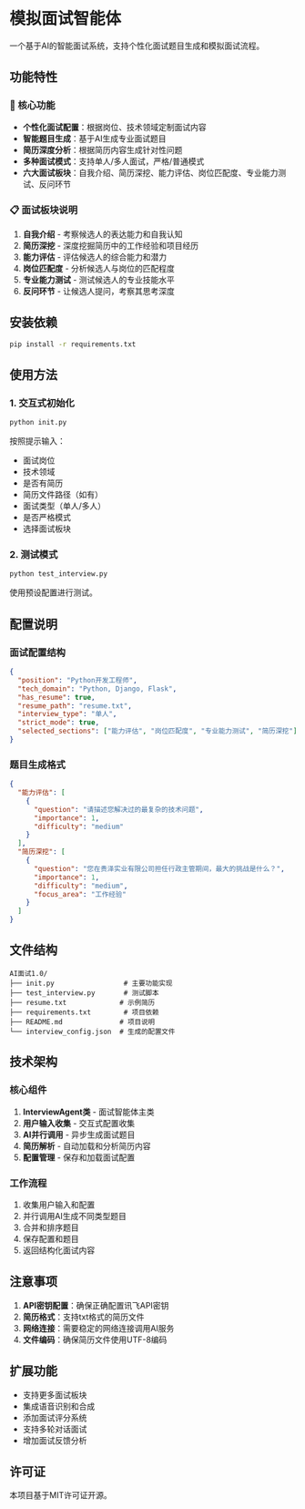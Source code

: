 # 模拟面试智能体

一个基于AI的智能面试系统，支持个性化面试题目生成和模拟面试流程。

## 功能特性

### 🎯 核心功能
- **个性化面试配置**：根据岗位、技术领域定制面试内容
- **智能题目生成**：基于AI生成专业面试题目
- **简历深度分析**：根据简历内容生成针对性问题
- **多种面试模式**：支持单人/多人面试，严格/普通模式
- **六大面试板块**：自我介绍、简历深挖、能力评估、岗位匹配度、专业能力测试、反问环节

### 📋 面试板块说明

1. **自我介绍** - 考察候选人的表达能力和自我认知
2. **简历深挖** - 深度挖掘简历中的工作经验和项目经历
3. **能力评估** - 评估候选人的综合能力和潜力
4. **岗位匹配度** - 分析候选人与岗位的匹配程度
5. **专业能力测试** - 测试候选人的专业技能水平
6. **反问环节** - 让候选人提问，考察其思考深度

## 安装依赖

```bash
pip install -r requirements.txt
```

## 使用方法

### 1. 交互式初始化

```bash
python init.py
```

按照提示输入：
- 面试岗位
- 技术领域
- 是否有简历
- 简历文件路径（如有）
- 面试类型（单人/多人）
- 是否严格模式
- 选择面试板块

### 2. 测试模式

```bash
python test_interview.py
```

使用预设配置进行测试。

## 配置说明

### 面试配置结构

```json
{
  "position": "Python开发工程师",
  "tech_domain": "Python, Django, Flask",
  "has_resume": true,
  "resume_path": "resume.txt",
  "interview_type": "单人",
  "strict_mode": true,
  "selected_sections": ["能力评估", "岗位匹配度", "专业能力测试", "简历深挖"]
}
```

### 题目生成格式

```json
{
  "能力评估": [
    {
      "question": "请描述您解决过的最复杂的技术问题",
      "importance": 1,
      "difficulty": "medium"
    }
  ],
  "简历深挖": [
    {
      "question": "您在贵泽实业有限公司担任行政主管期间，最大的挑战是什么？",
      "importance": 1,
      "difficulty": "medium",
      "focus_area": "工作经验"
    }
  ]
}
```

## 文件结构

```
AI面试1.0/
├── init.py                 # 主要功能实现
├── test_interview.py       # 测试脚本
├── resume.txt             # 示例简历
├── requirements.txt        # 项目依赖
├── README.md              # 项目说明
└── interview_config.json  # 生成的配置文件
```

## 技术架构

### 核心组件
1. **InterviewAgent类** - 面试智能体主类
2. **用户输入收集** - 交互式配置收集
3. **AI并行调用** - 异步生成面试题目
4. **简历解析** - 自动加载和分析简历内容
5. **配置管理** - 保存和加载面试配置

### 工作流程
1. 收集用户输入和配置
2. 并行调用AI生成不同类型题目
3. 合并和排序题目
4. 保存配置和题目
5. 返回结构化面试内容

## 注意事项

1. **API密钥配置**：确保正确配置讯飞API密钥
2. **简历格式**：支持txt格式的简历文件
3. **网络连接**：需要稳定的网络连接调用AI服务
4. **文件编码**：确保简历文件使用UTF-8编码

## 扩展功能

- 支持更多面试板块
- 集成语音识别和合成
- 添加面试评分系统
- 支持多轮对话面试
- 增加面试反馈分析

## 许可证

本项目基于MIT许可证开源。 